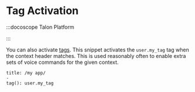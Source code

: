# Tag Activation

:::docoscope Talon Platform

:::

You can also activate [tags](/docs/Customization/Python%20Programming/Talon%20Framework/tags.md). This snippet activates the `user.my_tag` tag when the context header matches. This is used reasonably often to enable extra sets of voice commands for the given context.

```talon
title: /my app/
-
tag(): user.my_tag
```
